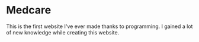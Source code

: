 # Medcare
This is the first website I've ever made thanks to programming. I gained a lot of new knowledge while creating this website.
